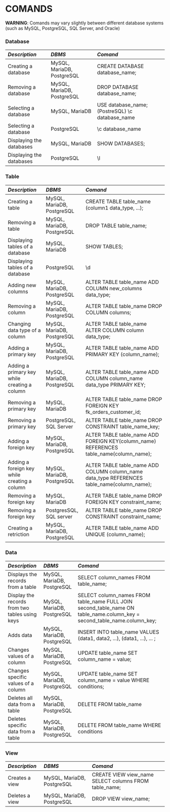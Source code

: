 # COMANDS
**WARNING**: Comands may vary slightly between different database systems (such as MySQL, PostgreSQL, SQL Server, and Oracle)


### Database
| *Description* | *DBMS* | *Comand* |
|:------|:------|:------|
| Creating a database | MySQL, MariaDB, PostgreSQL | CREATE DATABASE database_name; |
| Removing a database | MySQL, MariaDB, PostgreSQL | DROP DATABASE database_name;|
| Selecting a database | MySQL, MariaDB | USE database_name; (PostreSQL) \c database_name |
| Selecting a database | PostgreSQL | \c database_name |
| Displaying the databases | MySQL, MariaDB | SHOW DATABASES; |
| Displaying the databases | PostgreSQL | \l |



### Table
| *Description* | *DBMS* | *Comand* |
|:------|:------|:------|
| Creating a table | MySQL, MariaDB, PostgreSQL | CREATE TABLE table_name (column1 data_type, ...); |
| Removing a table | MySQL, MariaDB, PostgreSQL | DROP TABLE table_name; |
| Displaying tables of a database | MySQL, MariaDB | SHOW TABLES; |
| Displaying tables of a database | PostgreSQL | \d |
| Adding new columns | MySQL, MariaDB, PostgreSQL | ALTER TABLE table_name ADD COLUMN new_columns data_type; |
| Removing a column | MySQL, MariaDB, PostgreSQL | ALTER TABLE table_name DROP COLUMN columns; |
| Changing data type of a column | MySQL, MariaDB, PostgreSQL | ALTER TABLE table_name ALTER COLUMN column data_type; |
| Adding a primary key | MySQL, MariaDB, PostgreSQL | ALTER TABLE table_name ADD PRIMARY KEY (column_name); |
| Adding a primary key while creating a column| MySQL, MariaDB, PostgreSQL | ALTER TABLE table_name ADD COLUMN column_name data_type PRIMARY KEY; |
| Removing a primary key | MySQL, MariaDB | ALTER TABLE table_name DROP FOREIGN KEY fk_orders_customer_id; |
| Removing a primary key | PostgreSQL, SQL Server | ALTER TABLE table_name DROP CONSTRAINT table_name_key; |
| Adding a foreign key | MySQL, MariaDB, PostgreSQL | ALTER TABLE table_name ADD FOREIGN KEY(column_name) REFERENCES table_name(column_name); |
| Adding a foreign key while creating a column | MySQL, MariaDB, PostgreSQL | ALTER TABLE table_name ADD COLUMN column_name data_type REFERENCES table_name(column_name); |
| Removing a foreign key| MySQL, MariaDB | ALTER TABLE table_name DROP FOREIGN KEY constraint_name; |
| Removing a foreign key| PostgresSQL, SQL server | ALTER TABLE table_name DROP CONSTRAINT constraint_name; |
| Creating a retriction | MySQL, MariaDB, PostgreSQL | ALTER TABLE table_name ADD UNIQUE (column_name); |



### Data
| *Description* | *DBMS* | *Comand* |
|:------|:------|:------|
| Displays the records from a table | MySQL, MariaDB, PostgreSQL | SELECT column_names FROM table_name; |                 
| Display the records from two tables using keys | MySQL, MariaDB, PostgreSQL | SELECT column_names FROM table_name FULL JOIN second_table_name ON table_name.column_key = second_table_name.column_key; |
| Adds data | MySQL, MariaDB, PostgreSQL | INSERT INTO table_name VALUES (data1, data2, ...), (data1, ...), ... ; |
| Changes values of a column | MySQL, MariaDB, PostgreSQL | UPDATE table_name SET column_name = value; |
| Changes specific values of a column | MySQL, MariaDB, PostgreSQL | UPDATE table_name SET column_name = value WHERE conditions; |
| Deletes all data from a table | MySQL, MariaDB, PostgreSQL | DELETE FROM table_name |
| Deletes specific data from a table | MySQL, MariaDB, PostgreSQL | DELETE FROM table_name WHERE conditions |


### View
| *Description* | *DBMS* | *Comand* |
|:------|:------|:------|
| Creates a view | MySQL, MariaDB, PostgreSQL | CREATE VIEW view_name SELECT columns FROM table_name; |
| Deletes a view | MySQL, MariaDB, PostgreSQL | DROP VIEW view_name; |
